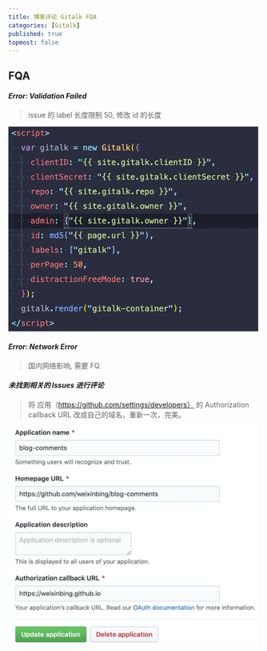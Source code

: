 ```yaml
---
title: 博客评论 Gitalk FQA
categories: [Gitalk]
published: true
topmost: false
---
```


## FQA

#### _Error: Validation Failed_

> issue 的 label 长度限制 50, 修改 id 的长度

<img src="/images/blog/2020-04-30-博客评论%20gitalk/2020-04-30-14-43-33.png" width="500" />

#### _Error: Network Error_

> 国内网络影响, 需要 FQ

#### _未找到相关的 Issues 进行评论_

> 将 应用（https://github.com/settings/developers） 的 Authorization callback URL 改成自己的域名，重新一次，完美。

<img src="/images/blog/2020-04-30-博客评论%20gitalk/2020-04-30-14-33-15.png" width="500" />
